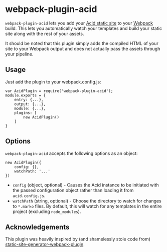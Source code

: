 # webpack-plugin-acid

`webpack-plugin-acid` lets you add your [Acid static site]() to your [Webpack]() build. This lets you automatically watch your templates and build your static site along with the rest of your assets.

It should be noted that this plugin simply adds the compiled HTML of your site to your Webpack output and does not actually pass the assets through your pipeline.

## Usage

Just add the plugin to your webpack.config.js:

    var AcidPlugin = require('webpack-plugin-acid');
    module.exports = {
        entry: {...},
        output: {...},
        module: {...},
        plugins: [
            new AcidPlugin()
        ]
    }

## Options

`webpack-plugin-acid` accepts the following options as an object:

    new AcidPlugin({
        config: {},
        watchPath: '...'
    })

- `config` (object, optional) - Causes the Acid instance to be initiated with the passed configuration object rather than loading it from `acid.config.js`.
- `watchPath` (string, optional) - Choose the directory to watch for changes to `*.marko` files. By default, this will watch for any templates in the entire project (excluding `node_modules`).

## Acknowledgements

This plugin was heavily inspired by (and shamelessly stole code from) [static-site-generator-webpack-plugin](https://github.com/markdalgleish/static-site-generator-webpack-plugin).
